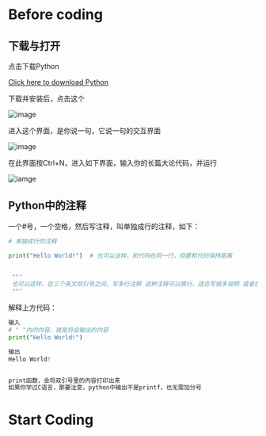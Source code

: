 
# Before coding

## 下载与打开

点击下载Python

[Click here to download Python](https://www.python.org/downloads/)


下载并安装后，点击这个

![image](https://github.com/ShenFengyue/Python-For-You/blob/main/img/IDLE.png)

进入这个界面，是你说一句，它说一句的交互界面

![image](https://github.com/ShenFengyue/Python-For-You/blob/main/img/%E4%BA%A4%E4%BA%92%E7%95%8C%E9%9D%A2.png)



在此界面按Ctrl+N，进入如下界面，输入你的长篇大论代码，并运行

![iamge](https://github.com/ShenFengyue/Python-For-You/blob/main/img/%E5%86%99%E9%95%BF%E7%AF%87%E4%BB%A3%E7%A0%81.png)





## Python中的注释

一个#号，一个空格，然后写注释，叫单独成行的注释，如下：
```python
# 单独成行的注释

print("Hello World!")  # 也可以这样，和代码在同一行，但要和代码保持距离


 """ 
 也可以这样，在三个英文双引号之间，写多行注释 这种注释可以换行，适合写很多说明 或者在代码中发表长篇演讲 
 """
```



解释上方代码：
```python
输入 
# " "内的内容，就是将会输出的内容 
print("Hello World!") 

输出 
Hello World!


print函数，会将双引号里的内容打印出来
如果你学过C语言，那要注意，python中输出不是printf，也无需加分号
```




# Start Coding
